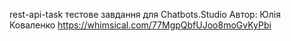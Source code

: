 rest-api-task
тестове завдання для Chatbots.Studio
Автор: Юлія Коваленко
https://whimsical.com/77MgpQbfUJoo8moGvKyPbi
